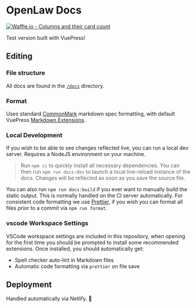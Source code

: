 # OpenLaw Docs

[![Waffle.io - Columns and their card count](https://badge.waffle.io/cabc653c901b0e3737a5fc8ebf19ae2f4c76d4c83a8fef02c85c4d965d4bc323.svg?columns=all)](https://waffle.io/openlawteam/docs)

Test version built with VuePress!

## Editing

### File structure

All docs are found in the [`/docs`](/docs) directory.

### Format

Uses standard [CommonMark] markdown spec formatting, with default VuePress
[Markdown Extensions].

[commonmark]: https://spec.commonmark.org/current/
[markdown extensions]: https://vuepress.vuejs.org/guide/markdown.html

### Local Development

If you wish to be able to see changes reflected live, you can run a local dev
server. Requires a NodeJS environment on your machine.

> Run `npm ci` to quickly install all necessary dependencies. You can then run
> `npm run docs:dev` to launch a local live-reload instance of the docs. Changes
> will be reflected as soon as you save the source file.

You can also run `npm run docs:build` if you ever want to manually build the
static output. This is normally handled on the CI server automatically. For
consistent code formatting we use [Prettier], if you wish you can format all
files prior to a commit via `npm run format`.

[prettier]: https://prettier.io

### vscode Workspace Settings

VSCode workspace settings are included in this repository, when opening for the
first time you should be prompted to install some recommended extensions. Once
installed, you should automatically get:

- Spell checker auto-lint in Markdown files
- Automatic code formatting via `prettier` on file save

## Deployment

Handled automatically via Netlify. :tada:
